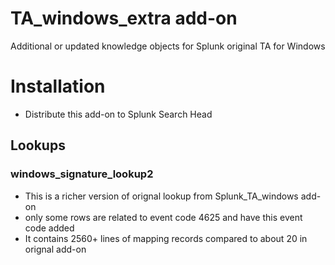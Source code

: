 # TA_windows_extra add-on

Additional or updated knowledge objects for Splunk original TA for Windows

# Installation
- Distribute this add-on to Splunk Search Head

## Lookups 
### windows_signature_lookup2
- This is a richer version of orignal lookup from Splunk_TA_windows add-on
- only some rows are related to event code 4625 and have this event code added
- It contains 2560+ lines of mapping records compared to about 20 in orignal add-on




